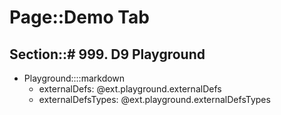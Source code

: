 # Page::Demo Tab

## Section::# 999. D9 Playground

- Playground::::markdown
  - externalDefs: @ext.playground.externalDefs
  - externalDefsTypes: @ext.playground.externalDefsTypes
